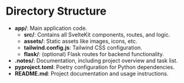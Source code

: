 # Directory Structure

- **app/**: Main application code.
  - **src/**: Contains all SvelteKit components, routes, and logic.
  - **assets/**: Static assets like images, icons, etc.
  - **tailwind.config.js**: Tailwind CSS configuration.
  - **flask/**: (optional) Flask routes for backend functionality.
- **.notes/**: Documentation, including project overview and task list.
- **pyproject.toml**: Poetry configuration for Python dependencies.
- **README.md**: Project documentation and usage instructions.
